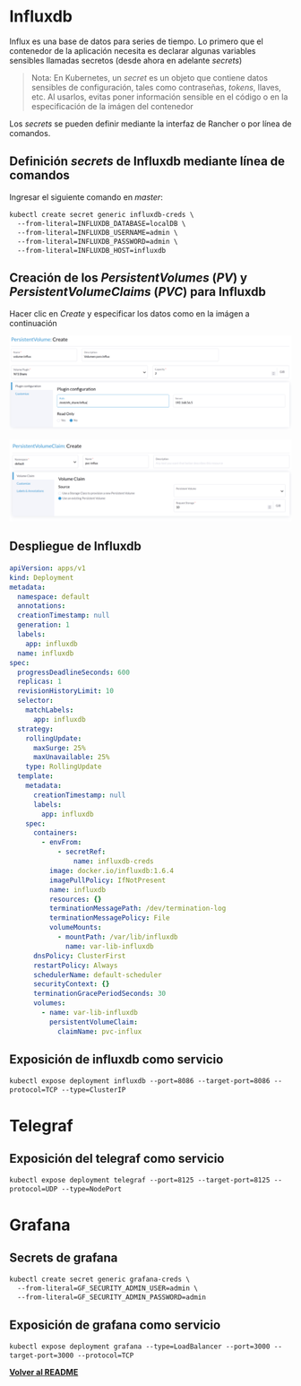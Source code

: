 # Influxdb

Influx es una base de datos para series de tiempo. Lo primero que el contenedor de la aplicación necesita es declarar algunas variables sensibles llamadas secretos (desde ahora en adelante _secrets_)

> Nota: En Kubernetes, un _secret_ es un objeto que contiene datos sensibles de configuración, tales como contraseñas, _tokens_, llaves, etc. Al usarlos, evitas poner información sensible en el código o en la especificación de la imágen del contenedor

Los _secrets_ se pueden definir mediante la interfaz de Rancher o por línea de comandos.

## Definición _secrets_ de Influxdb mediante línea de comandos

Ingresar el siguiente comando en _master_:

```
kubectl create secret generic influxdb-creds \
  --from-literal=INFLUXDB_DATABASE=localDB \
  --from-literal=INFLUXDB_USERNAME=admin \
  --from-literal=INFLUXDB_PASSWORD=admin \
  --from-literal=INFLUXDB_HOST=influxdb
```

## Creación de los _PersistentVolumes_ (_PV_) y _PersistentVolumeClaims_ (_PVC_) para Influxdb

Hacer clic en _Create_ y especificar los datos como en la imágen a continuación

![Creación volumen](/imgs/07_volumen-influx.PNG "Creación volumen")

![Creación PVC](/imgs/09_pvc-influx.PNG "Creación PVC")

## Despliegue de Influxdb

```yaml
apiVersion: apps/v1
kind: Deployment
metadata:
  namespace: default
  annotations:
  creationTimestamp: null
  generation: 1
  labels:
    app: influxdb
  name: influxdb
spec:
  progressDeadlineSeconds: 600
  replicas: 1
  revisionHistoryLimit: 10
  selector:
    matchLabels:
      app: influxdb
  strategy:
    rollingUpdate:
      maxSurge: 25%
      maxUnavailable: 25%
    type: RollingUpdate
  template:
    metadata:
      creationTimestamp: null
      labels:
        app: influxdb
    spec:
      containers:
        - envFrom:
            - secretRef:
                name: influxdb-creds
          image: docker.io/influxdb:1.6.4
          imagePullPolicy: IfNotPresent
          name: influxdb
          resources: {}
          terminationMessagePath: /dev/termination-log
          terminationMessagePolicy: File
          volumeMounts:
            - mountPath: /var/lib/influxdb
              name: var-lib-influxdb
      dnsPolicy: ClusterFirst
      restartPolicy: Always
      schedulerName: default-scheduler
      securityContext: {}
      terminationGracePeriodSeconds: 30
      volumes:
        - name: var-lib-influxdb
          persistentVolumeClaim:
            claimName: pvc-influx
```

## Exposición de influxdb como servicio

```
kubectl expose deployment influxdb --port=8086 --target-port=8086 --protocol=TCP --type=ClusterIP
```

# Telegraf

## Exposición del telegraf como servicio

```
kubectl expose deployment telegraf --port=8125 --target-port=8125 --protocol=UDP --type=NodePort
```

# Grafana

## Secrets de grafana

```
kubectl create secret generic grafana-creds \
  --from-literal=GF_SECURITY_ADMIN_USER=admin \
  --from-literal=GF_SECURITY_ADMIN_PASSWORD=admin
```

## Exposición de grafana como servicio

```
kubectl expose deployment grafana --type=LoadBalancer --port=3000 --target-port=3000 --protocol=TCP
```

**[Volver al README](/README.md)**
